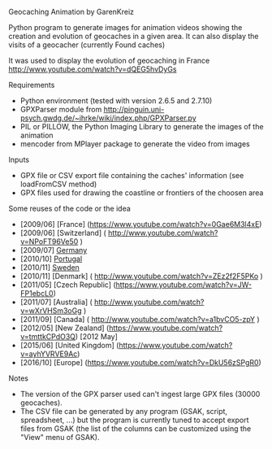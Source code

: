 Geocaching Animation
by GarenKreiz

Python program to generate images for animation videos showing the creation and evolution of geocaches in a given area. It can also display the visits of a geocacher (currently Found caches)

It was used to display the evolution of geocaching in France http://www.youtube.com/watch?v=dQEG5hvDyGs

Requirements
- Python environment (tested with version 2.6.5 and 2.7.10)
- GPXParser module from http://pinguin.uni-psych.gwdg.de/~ihrke/wiki/index.php/GPXParser.py
- PIL or PILLOW, the Python Imaging Library to generate the images of the animation
- mencoder from MPlayer package to generate the video from images

Inputs
- GPX file or CSV export file containing the caches' information (see loadFromCSV method)
- GPX files used for drawing the coastline or frontiers of the choosen area

Some reuses of the code or the idea

- [2009/06] [France] (https://www.youtube.com/watch?v=0Gae6M3l4xE) 
- [2009/06] [Switzerland] ( http://www.youtube.com/watch?v=NPoFT96Ve50 )
- [2009/07] [Germany](https://www.youtube.com/watch?v=pOiHPPlSxi4 )
- [2010/10] [Portugal]( http://www.youtube.com/watch?v=MddsTfFeSIQ )
- [2010/11] [Sweden]( http://www.youtube.com/watch?v=Y2JaJ5ki9lc )
- [2010/11] [Denmark] ( http://www.youtube.com/watch?v=ZEz2f2F5PKo )
- [2011/05] [Czech Republic] (https://www.youtube.com/watch?v=JW-FP1ebcL0)
- [2011/07] [Australia] ( http://www.youtube.com/watch?v=wXrVHSm3oGg )
- [2011/09] [Canada] ( http://www.youtube.com/watch?v=a1bvCO5-zpY )  
- [2012/05] [New Zealand] (https://www.youtube.com/watch?v=tmttkCPdO3Q) [2012 May]
- [2015/06] [United Kingdom] (https://www.youtube.com/watch?v=ayhYVRVE9Ac)
- [2016/10] [Europe] (https://www.youtube.com/watch?v=DkU56zSPgR0)

Notes
* The version of the GPX parser used can't ingest large GPX files (30000 geocaches). 
* The CSV file can be generated by any program (GSAK, script, spreadsheet, ...) but the program is currently tuned to accept export files from GSAK (the list of the columns can be customized using the "View" menu of GSAK). 


 
